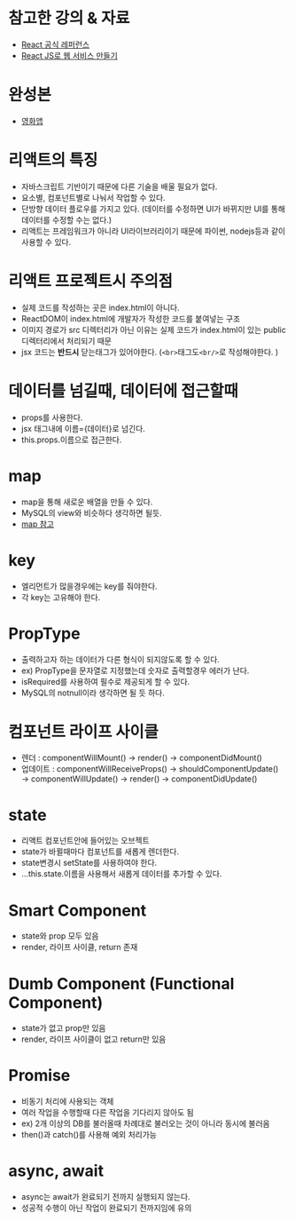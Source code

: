 # 참고한 강의 & 자료

- [React 공식 레퍼런스](https://ko.reactjs.org/)
- [React JS로 웹 서비스 만들기](https://www.inflearn.com/course/reactjs-web)

# 완성본

- [영화앱](https://chiitoitsu.github.io/movie_app/)

# 리액트의 특징

- 자바스크립트 기반이기 때문에 다른 기술을 배울 필요가 없다.
- 요소별, 컴포넌트별로 나눠서 작업할 수 있다.
- 단방향 데이터 플로우를 가지고 있다. (데이터를 수정하면 UI가 바뀌지만 UI를 통해 데이터를 수정할 수는 없다.)
- 리액트는 프레임워크가 아니라 UI라이브러리이기 때문에 파이썬, nodejs등과 같이 사용할 수 있다.

# 리액트 프로젝트시 주의점

- 실제 코드를 작성하는 곳은 index.html이 아니다.
- ReactDOM이 index.html에 개발자가 작성한 코드를 붙여넣는 구조
- 이미지 경로가 src 디렉터리가 아닌 이유는 실제 코드가 index.html이 있는 public디렉터리에서 처리되기 때문
- jsx 코드는 **반드시** 닫는태그가 있어야한다. (`<br>`태그도`<br/>`로 작성해야한다. )

# 데이터를 넘길때, 데이터에 접근할때

- props를 사용한다.
- jsx 태그내에 이름={데이터}로 넘긴다.
- this.props.이름으로 접근한다.

# map

- map을 통해 새로운 배열을 만들 수 있다.
- MySQL의 view와 비슷하다 생각하면 될듯.
- [map 참고](https://developer.mozilla.org/ko/docs/Web/JavaScript/Reference/Global_Objects/Array/map)

# key

- 엘리먼트가 많을경우에는 key를 줘야한다.
- 각 key는 고유해야 한다.

# PropType

- 출력하고자 하는 데이터가 다른 형식이 되지않도록 할 수 있다.
- ex) PropType을 문자열로 지정했는데 숫자로 출력할경우 에러가 난다.
- isRequired를 사용하여 필수로 제공되게 할 수 있다.
- MySQL의 notnull이라 생각하면 될 듯 하다.

# 컴포넌트 라이프 사이클

- 렌더 : componentWillMount() → render() → componentDidMount()
- 업데이트 : componentWillReceiveProps() → shouldComponentUpdate() → componentWillUpdate() → render() → componentDidUpdate()

# state

- 리액트 컴포넌트안에 들어있는 오브젝트
- state가 바뀔때마다 컴포넌트를 새롭게 렌더한다.
- state변경시 setState를 사용하여야 한다.
- ...this.state.이름을 사용해서 새롭게 데이터를 추가할 수 있다.

# Smart Component

- state와 prop 모두 있음
- render, 라이프 사이클, return 존재

# Dumb Component (Functional Component)

- state가 없고 prop만 있음
- render, 라이프 사이클이 없고 return만 있음

# Promise

- 비동기 처리에 사용되는 객체
- 여러 작업을 수행할때 다른 작업을 기다리지 않아도 됨
- ex) 2개 이상의 DB를 불러올때 차례대로 불러오는 것이 아니라 동시에 불러옴
- then()과 catch()를 사용해 예외 처리가능

# async, await

- async는 await가 완료되기 전까지 실행되지 않는다.
- 성공적 수행이 아닌 작업이 완료되기 전까지임에 유의